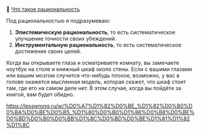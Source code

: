 📝 [Что такое рациональность](https://lesswrong.ru/w/%D0%A7%D1%82%D0%BE_%D1%82%D0%B0%D0%BA%D0%BE%D0%B5_%D1%80%D0%B0%D1%86%D0%B8%D0%BE%D0%BD%D0%B0%D0%BB%D1%8C%D0%BD%D0%BE%D1%81%D1%82%D1%8C)

Под рациональностью я подразумеваю:

1. **Эпистемическую рациональность**, то есть систематическое улучшение точности своих убеждений.
2. **Инструментальную рациональность**, то есть систематическое достижение своих целей.

Когда вы открываете глаза и осматриваете комнату, вы замечаете ноутбук на столе и книжный шкаф около стены. Если с вашими глазами или вашим мозгом случится что-нибудь плохое, возможно, у вас в голове окажется мысленная модель, которая скажет, что шкаф стоит там, где его на самом деле нет. В этом случае, когда вы пойдёте за книгой, вам будет обидно.

https://lesswrong.ru/w/%D0%A7%D1%82%D0%BE_%D1%82%D0%B0%D0%BA%D0%BE%D0%B5_%D1%80%D0%B0%D1%86%D0%B8%D0%BE%D0%BD%D0%B0%D0%BB%D1%8C%D0%BD%D0%BE%D1%81%D1%82%D1%8C